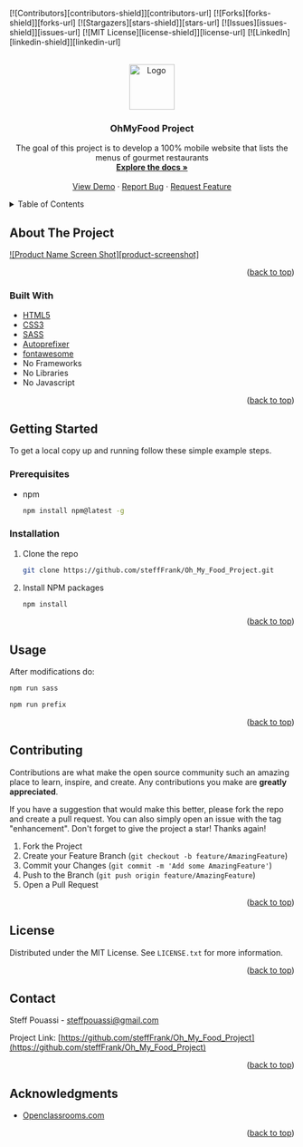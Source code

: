 <div id="top"></div>

[![Contributors][contributors-shield]][contributors-url]
[![Forks][forks-shield]][forks-url]
[![Stargazers][stars-shield]][stars-url]
[![Issues][issues-shield]][issues-url]
[![MIT License][license-shield]][license-url]
[![LinkedIn][linkedin-shield]][linkedin-url]



<!-- PROJECT LOGO -->
<br />
<div align="center">
  <a href="https://github.com/steffFrank/Oh_My_Food_Project">
    <img src="./assets/images/ohmyfood@2x.svg" alt="Logo" width="80" height="80">
  </a>

<h3 align="center">OhMyFood Project</h3>
  <p align="center">
    The goal of this project is to develop a 100% mobile website that lists the menus of gourmet restaurants
    <br />
    <a href="https://github.com/steffFrank/Oh_My_Food_Project"><strong>Explore the docs »</strong></a>
    <br />
    <br />
    <a href="https://stefffrank.github.io/Oh_My_Food_Project/">View Demo</a>
    ·
    <a href="https://github.com/steffFrank/Oh_My_Food_Project/issues">Report Bug</a>
    ·
    <a href="https://github.com/steffFrank/Oh_My_Food_Project/issues">Request Feature</a>
  </p>
</div>



<!-- TABLE OF CONTENTS -->
<details>
  <summary>Table of Contents</summary>
  <ol>
    <li>
      <a href="#about-the-project">About The Project</a>
      <ul>
        <li><a href="#built-with">Built With</a></li>
      </ul>
    </li>
    <li>
      <a href="#getting-started">Getting Started</a>
      <ul>
        <li><a href="#prerequisites">Prerequisites</a></li>
        <li><a href="#installation">Installation</a></li>
      </ul>
    </li>
    <li><a href="#usage">Usage</a></li>
    <li><a href="#roadmap">Roadmap</a></li>
    <li><a href="#contributing">Contributing</a></li>
    <li><a href="#license">License</a></li>
    <li><a href="#contact">Contact</a></li>
    <li><a href="#acknowledgments">Acknowledgments</a></li>
  </ol>
</details>



<!-- ABOUT THE PROJECT -->
## About The Project

[![Product Name Screen Shot][product-screenshot]](https://stefffrank.github.io/Oh_My_Food_Project/index.html)

<p align="right">(<a href="#top">back to top</a>)</p>



### Built With

* [HTML5](https://developer.mozilla.org/en-US/docs/Glossary/HTML5)
* [CSS3](https://www.w3schools.com/Css/)
* [SASS](https://sass-lang.com/)
* [Autoprefixer](https://www.npmjs.com/package/autoprefixer)
* [fontawesome](https://fontawesome.com/)
* No Frameworks
* No Libraries
* No Javascript

<p align="right">(<a href="#top">back to top</a>)</p>



<!-- GETTING STARTED -->
## Getting Started  
To get a local copy up and running follow these simple example steps.

### Prerequisites
* npm
  ```sh
  npm install npm@latest -g
  ```

### Installation

1. Clone the repo
   ```sh
   git clone https://github.com/steffFrank/Oh_My_Food_Project.git
   ```
2. Install NPM packages
   ```sh
   npm install
   ```
<p align="right">(<a href="#top">back to top</a>)</p>



<!-- USAGE EXAMPLES -->
## Usage  
After modifications do:  
```sh
npm run sass  
```  
```sh
npm run prefix  
```

<p align="right">(<a href="#top">back to top</a>)</p>


<!-- CONTRIBUTING -->
## Contributing

Contributions are what make the open source community such an amazing place to learn, inspire, and create. Any contributions you make are **greatly appreciated**.

If you have a suggestion that would make this better, please fork the repo and create a pull request. You can also simply open an issue with the tag "enhancement".
Don't forget to give the project a star! Thanks again!

1. Fork the Project
2. Create your Feature Branch (`git checkout -b feature/AmazingFeature`)
3. Commit your Changes (`git commit -m 'Add some AmazingFeature'`)
4. Push to the Branch (`git push origin feature/AmazingFeature`)
5. Open a Pull Request

<p align="right">(<a href="#top">back to top</a>)</p>



<!-- LICENSE -->
## License

Distributed under the MIT License. See `LICENSE.txt` for more information.

<p align="right">(<a href="#top">back to top</a>)</p>



<!-- CONTACT -->
## Contact
Steff Pouassi - steffpouassi@gmail.com  

Project Link: [https://github.com/steffFrank/Oh_My_Food_Project](https://github.com/steffFrank/Oh_My_Food_Project)

<p align="right">(<a href="#top">back to top</a>)</p>



<!-- ACKNOWLEDGMENTS -->
## Acknowledgments

* [Openclassrooms.com](https://openclassrooms.com/)  

<p align="right">(<a href="#top">back to top</a>)</p>
